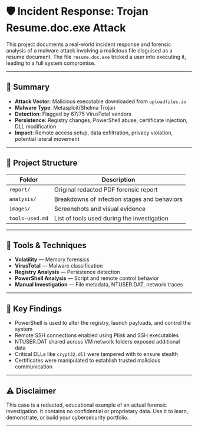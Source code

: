 # 🛡️ Incident Response: Trojan Resume.doc.exe Attack

This project documents a real-world incident response and forensic analysis of a malware attack involving a malicious file disguised as a resume document. The file `resume.doc.exe` tricked a user into executing it, leading to a full system compromise.

---

## 🧪 Summary

- **Attack Vector**: Malicious executable downloaded from `uploadfiles.io`
- **Malware Type**: Metasploit/Shelma Trojan
- **Detection**: Flagged by 67/75 VirusTotal vendors
- **Persistence**: Registry changes, PowerShell abuse, certificate injection, DLL modification
- **Impact**: Remote access setup, data exfiltration, privacy violation, potential lateral movement

---

## 📁 Project Structure

| Folder         | Description                                      |
|----------------|--------------------------------------------------|
| `report/`      | Original redacted PDF forensic report            |
| `analysis/`    | Breakdowns of infection stages and behaviors     |
| `images/`      | Screenshots and visual evidence        |
| `tools-used.md`| List of tools used during the investigation      |

---

## 🔧 Tools & Techniques

- **Volatility** — Memory forensics
- **VirusTotal** — Malware classification
- **Registry Analysis** — Persistence detection
- **PowerShell Analysis** — Script and remote control behavior
- **Manual Investigation** — File metadata, NTUSER.DAT, network traces

---

## 🧠 Key Findings

- PowerShell is used to alter the registry, launch payloads, and control the system
- Remote SSH connections enabled using Plink and SSH executables
- NTUSER.DAT shared across VM network folders exposed additional data
- Critical DLLs like `crypt32.dll` were tampered with to ensure stealth
- Certificates were manipulated to establish trusted malicious communication

---

## ⚠️ Disclaimer

This case is a redacted, educational example of an actual forensic investigation. It contains no confidential or proprietary data. Use it to learn, demonstrate, or build your cybersecurity portfolio.

---


